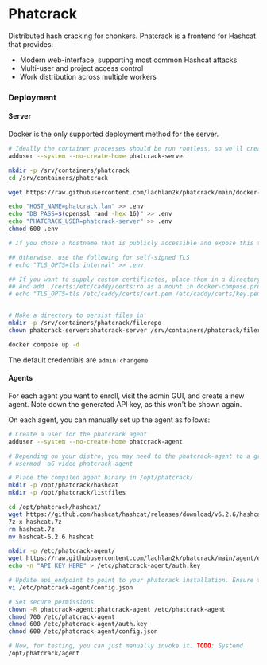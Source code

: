 # Phatcrack

Distributed hash cracking for chonkers. Phatcrack is a frontend for Hashcat that provides:
* Modern web-interface, supporting most common Hashcat attacks
* Multi-user and project access control
* Work distribution across multiple workers

### Deployment

#### Server
Docker is the only supported deployment method for the server. 

```sh
# Ideally the container processes should be run rootless, so we'll create an unprivileged user.
adduser --system --no-create-home phatcrack-server

mkdir -p /srv/containers/phatcrack
cd /srv/containers/phatcrack

wget https://raw.githubusercontent.com/lachlan2k/phatcrack/main/docker-compose.prod.yml -O docker-compose.yml

echo "HOST_NAME=phatcrack.lan" >> .env
echo "DB_PASS=$(openssl rand -hex 16)" >> .env
echo "PHATCRACK_USER=phatcrack-server" >> .env
chmod 600 .env

# If you chose a hostname that is publicly accessible and expose this to the world (not recommended), Caddy will automatically deploy TLS.

## Otherwise, use the following for self-signed TLS
# echo "TLS_OPTS=tls internal" >> .env

## If you want to supply custom certificates, place them in a directory called `certs`
## And add ./certs:/etc/caddy/certs:ro as a mount in docker-compose.prod.yml for 
# echo "TLS_OPTS=tls /etc/caddy/certs/cert.pem /etc/caddy/certs/key.pem" >> .env


# Make a directory to persist files in
mkdir -p /srv/containers/phatcrack/filerepo
chown phatcrack-server:phatcrack-server /srv/containers/phatcrack/filerepo

docker compose up -d
```

The default credentials are `admin:changeme`.

#### Agents

For each agent you want to enroll, visit the admin GUI, and create a new agent. Note down the generated API key, as this won't be shown again.

On each agent, you can manually set up the agent as follows:

```sh
# Create a user for the phatcrack agent
adduser --system --no-create-home phatcrack-agent

# Depending on your distro, you may need to the phatcrack-agent to a group
# usermod -aG video phatcrack-agent

# Place the compiled agent binary in /opt/phatcrack/
mkdir -p /opt/phatcrack/hashcat
mkdir -p /opt/phatcrack/listfiles

cd /opt/phatcrack/hashcat/
wget https://github.com/hashcat/hashcat/releases/download/v6.2.6/hashcat-6.2.6.7z -q -O hashcat.7z
7z x hashcat.7z
rm hashcat.7z
mv hashcat-6.2.6 hashcat

mkdir -p /etc/phatcrack-agent/
wget https://raw.githubusercontent.com/lachlan2k/phatcrack/main/agent/example_config.json -O /etc/phatcrack-agent/config.json
echo -n "API KEY HERE" > /etc/phatcrack-agent/auth.key

# Update api_endpoint to point to your phatcrack installation. Ensure to use HTTPS if you have deployed it.
vi /etc/phatcrack-agent/config.json

# Set secure permissions
chown -R phatcrack-agent:phatcrack-agent /etc/phatcrack-agent
chmod 700 /etc/phatcrack-agent
chmod 600 /etc/phatcrack-agent/auth.key
chmod 600 /etc/phatcrack-agent/config.json

# Now, for testing, you can just manually invoke it. TODO: Systemd
/opt/phatcrack/agent
```
